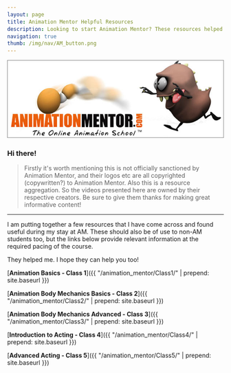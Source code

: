 ```yaml
---
layout: page
title: Animation Mentor Helpful Resources
description: Looking to start Animation Mentor? These resources helped me. They might help you too! Check it out!
navigation: true
thumb: /img/nav/AM_button.png
---
```

<p class="text-center"><img src="/img/posts/AM_banner.jpg" /></p>

### Hi there!

>Firstly it's worth mentioning this is not officially sanctioned by Animation Mentor, and their logos etc are all copyrighted (copywritten?) to Animation Mentor. Also this is a resource aggregation. So the videos presented here are owned by their respective creators. Be sure to give them thanks for making great informative content!

----

I am putting together a few resources that I have come across and found useful during my stay at AM. These should also be of use to non-AM students too, but the links below provide relevant information at the required pacing of the course.

They helped me. I hope they can help you too!

[__Animation Basics - Class 1__]({{ "/animation_mentor/Class1/" | prepend: site.baseurl }})

[__Animation Body Mechanics Basics - Class 2__]({{ "/animation_mentor/Class2/" | prepend: site.baseurl }})

[__Animation Body Mechanics Advanced - Class 3__]({{ "/animation_mentor/Class3/" | prepend: site.baseurl }})

[__Introduction to Acting - Class 4__]({{ "/animation_mentor/Class4/" | prepend: site.baseurl }})

[__Advanced Acting - Class 5__]({{ "/animation_mentor/Class5/" | prepend: site.baseurl }})
